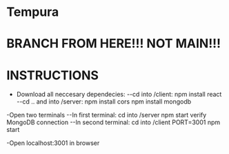 # Tempura

# BRANCH FROM HERE!!! NOT MAIN!!!

# INSTRUCTIONS
- Download all neccesary dependecies:
--cd into /client:
  npm install react
--cd .. and into /server:
  npm install cors
  npm install mongodb

-Open two terminals
--In first terminal:
  cd into /server
  npm start
  verify MongoDB connection
--In second terminal:
  cd into /client
  PORT=3001 npm start

-Open localhost:3001 in browser


  
  
